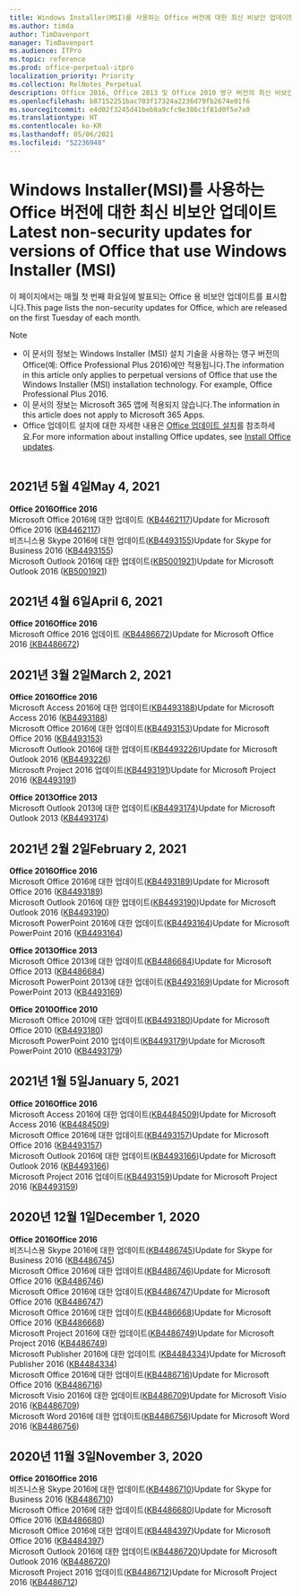 ```yaml
---
title: Windows Installer(MSI)를 사용하는 Office 버전에 대한 최신 비보안 업데이트
ms.author: timda
author: TimDavenport
manager: TimDavenport
ms.audience: ITPro
ms.topic: reference
ms.prod: office-perpetual-itpro
localization_priority: Priority
ms.collection: RelNotes_Perpetual
description: Office 2016, Office 2013 및 Office 2010 영구 버전의 최신 비보안 업데이트 정보에 대한 링크를 IT 전문가에게 제공합니다.
ms.openlocfilehash: b87152251bac703f17324a2236d79fb2674e01f6
ms.sourcegitcommit: e4d02f3245d41beb8a9cfc9e386c1f81d0f5e7a0
ms.translationtype: HT
ms.contentlocale: ko-KR
ms.lasthandoff: 05/06/2021
ms.locfileid: "52236948"
---
```

# <a name="latest-non-security-updates-for-versions-of-office-that-use-windows-installer-msi"></a><span data-ttu-id="5a011-103">Windows Installer(MSI)를 사용하는 Office 버전에 대한 최신 비보안 업데이트</span><span class="sxs-lookup"><span data-stu-id="5a011-103">Latest non-security updates for versions of Office that use Windows Installer (MSI)</span></span>

<span data-ttu-id="5a011-104">이 페이지에서는 매월 첫 번째 화요일에 발표되는 Office 용 비보안 업데이트를 표시합니다.</span><span class="sxs-lookup"><span data-stu-id="5a011-104">This page lists the non-security updates for Office, which are released on the first Tuesday of each month.</span></span>

> [!NOTE]
> - <span data-ttu-id="5a011-p101">이 문서의 정보는 Windows Installer (MSI) 설치 기술을 사용하는 영구 버전의 Office(예: Office Professional Plus 2016)에만 적용됩니다.</span><span class="sxs-lookup"><span data-stu-id="5a011-p101">The information in this article only applies to perpetual versions of Office that use the Windows Installer (MSI) installation technology. For example, Office Professional Plus 2016.</span></span>
> - <span data-ttu-id="5a011-107">이 문서의 정보는 Microsoft 365 앱에 적용되지 않습니다.</span><span class="sxs-lookup"><span data-stu-id="5a011-107">The information in this article does not apply to Microsoft 365 Apps.</span></span>
> - <span data-ttu-id="5a011-108">Office 업데이트 설치에 대한 자세한 내용은 [Office 업데이트 설치](https://support.office.com/article/2ab296f3-7f03-43a2-8e50-46de917611c5)를 참조하세요.</span><span class="sxs-lookup"><span data-stu-id="5a011-108">For more information about installing Office updates, see [Install Office updates](https://support.office.com/article/2ab296f3-7f03-43a2-8e50-46de917611c5).</span></span>
<br/><br/>

## <a name="may-4-2021"></a><span data-ttu-id="5a011-109">2021년 5월 4일</span><span class="sxs-lookup"><span data-stu-id="5a011-109">May 4, 2021</span></span>
<span data-ttu-id="5a011-110">**Office 2016**</span><span class="sxs-lookup"><span data-stu-id="5a011-110">**Office 2016**</span></span><br/>
<span data-ttu-id="5a011-111">Microsoft Office 2016에 대한 업데이트 ([KB4462117](https://support.microsoft.com/help/4462117))</span><span class="sxs-lookup"><span data-stu-id="5a011-111">Update for Microsoft Office 2016 ([KB4462117](https://support.microsoft.com/help/4462117))</span></span> </br> <span data-ttu-id="5a011-112">비즈니스용 Skype 2016에 대한 업데이트([KB4493155](https://support.microsoft.com/help/4493155))</span><span class="sxs-lookup"><span data-stu-id="5a011-112">Update for Skype for Business 2016 ([KB4493155](https://support.microsoft.com/help/4493155))</span></span> </br> <span data-ttu-id="5a011-113">Microsoft Outlook 2016에 대한 업데이트([KB5001921](https://support.microsoft.com/help/5001921))</span><span class="sxs-lookup"><span data-stu-id="5a011-113">Update for Microsoft Outlook 2016 ([KB5001921](https://support.microsoft.com/help/5001921))</span></span> </br> 

## <a name="april-6-2021"></a><span data-ttu-id="5a011-114">2021년 4월 6일</span><span class="sxs-lookup"><span data-stu-id="5a011-114">April 6, 2021</span></span>
<span data-ttu-id="5a011-115">**Office 2016**</span><span class="sxs-lookup"><span data-stu-id="5a011-115">**Office 2016**</span></span><br/>
<span data-ttu-id="5a011-116">Microsoft Office 2016 업데이트 [(KB4486672](https://support.microsoft.com/help/4486672))</span><span class="sxs-lookup"><span data-stu-id="5a011-116">Update for Microsoft Office 2016 [(KB4486672](https://support.microsoft.com/help/4486672))</span></span> </br> 

## <a name="march-2-2021"></a><span data-ttu-id="5a011-117">2021년 3월 2일</span><span class="sxs-lookup"><span data-stu-id="5a011-117">March 2, 2021</span></span>
<span data-ttu-id="5a011-118">**Office 2016**</span><span class="sxs-lookup"><span data-stu-id="5a011-118">**Office 2016**</span></span><br/>
<span data-ttu-id="5a011-119">Microsoft Access 2016에 대한 업데이트([KB4493188](https://support.microsoft.com/help/4493188))</span><span class="sxs-lookup"><span data-stu-id="5a011-119">Update for Microsoft Access 2016 ([KB4493188](https://support.microsoft.com/help/4493188))</span></span> </br> <span data-ttu-id="5a011-120">Microsoft Office 2016에 대한 업데이트([KB4493153](https://support.microsoft.com/help/4493153))</span><span class="sxs-lookup"><span data-stu-id="5a011-120">Update for Microsoft Office 2016 ([KB4493153](https://support.microsoft.com/help/4493153))</span></span> </br> <span data-ttu-id="5a011-121">Microsoft Outlook 2016에 대한 업데이트([KB4493226](https://support.microsoft.com/help/4493226))</span><span class="sxs-lookup"><span data-stu-id="5a011-121">Update for Microsoft Outlook 2016 ([KB4493226](https://support.microsoft.com/help/4493226))</span></span> </br> <span data-ttu-id="5a011-122">Microsoft Project 2016 업데이트([KB4493191](https://support.microsoft.com/help/4493191))</span><span class="sxs-lookup"><span data-stu-id="5a011-122">Update for Microsoft Project 2016 ([KB4493191](https://support.microsoft.com/help/4493191))</span></span> </br> 


<span data-ttu-id="5a011-123">**Office 2013**</span><span class="sxs-lookup"><span data-stu-id="5a011-123">**Office 2013**</span></span><br/>
<span data-ttu-id="5a011-124">Microsoft Outlook 2013에 대한 업데이트([KB4493174](https://support.microsoft.com/help/4493174))</span><span class="sxs-lookup"><span data-stu-id="5a011-124">Update for Microsoft Outlook 2013 ([KB4493174](https://support.microsoft.com/help/4493174))</span></span> </br> 


## <a name="february-2-2021"></a><span data-ttu-id="5a011-125">2021년 2월 2일</span><span class="sxs-lookup"><span data-stu-id="5a011-125">February 2, 2021</span></span>
<span data-ttu-id="5a011-126">**Office 2016**</span><span class="sxs-lookup"><span data-stu-id="5a011-126">**Office 2016**</span></span><br/>
<span data-ttu-id="5a011-127">Microsoft Office 2016에 대한 업데이트([KB4493189](https://support.microsoft.com/help/4493189))</span><span class="sxs-lookup"><span data-stu-id="5a011-127">Update for Microsoft Office 2016 ([KB4493189](https://support.microsoft.com/help/4493189))</span></span> </br> <span data-ttu-id="5a011-128">Microsoft Outlook 2016에 대한 업데이트([KB4493190](https://support.microsoft.com/help/4493190))</span><span class="sxs-lookup"><span data-stu-id="5a011-128">Update for Microsoft Outlook 2016 ([KB4493190](https://support.microsoft.com/help/4493190))</span></span> </br> <span data-ttu-id="5a011-129">Microsoft PowerPoint 2016에 대한 업데이트([KB4493164](https://support.microsoft.com/help/4493164))</span><span class="sxs-lookup"><span data-stu-id="5a011-129">Update for Microsoft PowerPoint 2016 ([KB4493164](https://support.microsoft.com/help/4493164))</span></span> </br> 

<span data-ttu-id="5a011-130">**Office 2013**</span><span class="sxs-lookup"><span data-stu-id="5a011-130">**Office 2013**</span></span><br/>
<span data-ttu-id="5a011-131">Microsoft Office 2013에 대한 업데이트([KB4486684](https://support.microsoft.com/help/4486684))</span><span class="sxs-lookup"><span data-stu-id="5a011-131">Update for Microsoft Office 2013 ([KB4486684](https://support.microsoft.com/help/4486684))</span></span> </br>
<span data-ttu-id="5a011-132">Microsoft PowerPoint 2013에 대한 업데이트([KB4493169](https://support.microsoft.com/help/4493169))</span><span class="sxs-lookup"><span data-stu-id="5a011-132">Update for Microsoft PowerPoint 2013 ([KB4493169](https://support.microsoft.com/help/4493169))</span></span> </br>

<span data-ttu-id="5a011-133">**Office 2010**</span><span class="sxs-lookup"><span data-stu-id="5a011-133">**Office 2010**</span></span><br/>
<span data-ttu-id="5a011-134">Microsoft Office 2010에 대한 업데이트([KB4493180](https://support.microsoft.com/help/4493180))</span><span class="sxs-lookup"><span data-stu-id="5a011-134">Update for Microsoft Office 2010 ([KB4493180](https://support.microsoft.com/help/4493180))</span></span> </br>
<span data-ttu-id="5a011-135">Microsoft PowerPoint 2010 업데이트([KB4493179](https://support.microsoft.com/help/4493179))</span><span class="sxs-lookup"><span data-stu-id="5a011-135">Update for Microsoft PowerPoint 2010 ([KB4493179](https://support.microsoft.com/help/4493179))</span></span></br>


## <a name="january-5-2021"></a><span data-ttu-id="5a011-136">2021년 1월 5일</span><span class="sxs-lookup"><span data-stu-id="5a011-136">January 5, 2021</span></span>
<span data-ttu-id="5a011-137">**Office 2016**</span><span class="sxs-lookup"><span data-stu-id="5a011-137">**Office 2016**</span></span></br>
<span data-ttu-id="5a011-138">Microsoft Access 2016에 대한 업데이트([KB4484509](https://support.microsoft.com/help/4484509))</span><span class="sxs-lookup"><span data-stu-id="5a011-138">Update for Microsoft Access 2016 ([KB4484509](https://support.microsoft.com/help/4484509))</span></span> </br>
<span data-ttu-id="5a011-139">Microsoft Office 2016에 대한 업데이트([KB4493157](https://support.microsoft.com/help/4493157))</span><span class="sxs-lookup"><span data-stu-id="5a011-139">Update for Microsoft Office 2016 ([KB4493157](https://support.microsoft.com/help/4493157))</span></span> </br>
<span data-ttu-id="5a011-140">Microsoft Outlook 2016에 대한 업데이트([KB4493166](https://support.microsoft.com/help/4493166))</span><span class="sxs-lookup"><span data-stu-id="5a011-140">Update for Microsoft Outlook 2016 ([KB4493166](https://support.microsoft.com/help/4493166))</span></span> </br>
<span data-ttu-id="5a011-141">Microsoft Project 2016 업데이트([KB4493159](https://support.microsoft.com/help/4493159))</span><span class="sxs-lookup"><span data-stu-id="5a011-141">Update for Microsoft Project 2016 ([KB4493159](https://support.microsoft.com/help/4493159))</span></span> </br>


## <a name="december-1-2020"></a><span data-ttu-id="5a011-142">2020년 12월 1일</span><span class="sxs-lookup"><span data-stu-id="5a011-142">December 1, 2020</span></span>
<span data-ttu-id="5a011-143">**Office 2016**</span><span class="sxs-lookup"><span data-stu-id="5a011-143">**Office 2016**</span></span><br/>
<span data-ttu-id="5a011-144">비즈니스용 Skype 2016에 대한 업데이트([KB4486745](https://support.microsoft.com/help/4486745))</span><span class="sxs-lookup"><span data-stu-id="5a011-144">Update for Skype for Business 2016 ([KB4486745](https://support.microsoft.com/help/4486745))</span></span> <br/>
<span data-ttu-id="5a011-145">Microsoft Office 2016에 대한 업데이트([KB4486746](https://support.microsoft.com/help/4486746))</span><span class="sxs-lookup"><span data-stu-id="5a011-145">Update for Microsoft Office 2016 ([KB4486746](https://support.microsoft.com/help/4486746))</span></span> <br/> <span data-ttu-id="5a011-146">Microsoft Office 2016에 대한 업데이트([KB4486747](https://support.microsoft.com/help/4486747))</span><span class="sxs-lookup"><span data-stu-id="5a011-146">Update for Microsoft Office 2016 ([KB4486747](https://support.microsoft.com/help/4486747))</span></span> <br/> <span data-ttu-id="5a011-147">Microsoft Office 2016에 대한 업데이트([KB4486668](https://support.microsoft.com/help/4486668))</span><span class="sxs-lookup"><span data-stu-id="5a011-147">Update for Microsoft Office 2016 ([KB4486668](https://support.microsoft.com/help/4486668))</span></span> <br/>
<span data-ttu-id="5a011-148">Microsoft Project 2016에 대한 업데이트([KB4486749](https://support.microsoft.com/help/4486749))</span><span class="sxs-lookup"><span data-stu-id="5a011-148">Update for Microsoft Project 2016 ([KB4486749](https://support.microsoft.com/help/4486749))</span></span> <br/> <span data-ttu-id="5a011-149">Microsoft Publisher 2016에 대한 업데이트 ([KB4484334](https://support.microsoft.com/help/4484334))</span><span class="sxs-lookup"><span data-stu-id="5a011-149">Update for Microsoft Publisher 2016 ([KB4484334](https://support.microsoft.com/help/4484334))</span></span> <br/> <span data-ttu-id="5a011-150">Microsoft Office 2016에 대한 업데이트([KB4486716](https://support.microsoft.com/help/4486716))</span><span class="sxs-lookup"><span data-stu-id="5a011-150">Update for Microsoft Office 2016 ([KB4486716](https://support.microsoft.com/help/4486716))</span></span> <br/> <span data-ttu-id="5a011-151">Microsoft Visio 2016에 대한 업데이트([KB4486709](https://support.microsoft.com/help/4486709))</span><span class="sxs-lookup"><span data-stu-id="5a011-151">Update for Microsoft Visio 2016 ([KB4486709](https://support.microsoft.com/help/4486709))</span></span> <br/>
<span data-ttu-id="5a011-152">Microsoft Word 2016에 대한 업데이트([KB4486756](https://support.microsoft.com/help/4486756))</span><span class="sxs-lookup"><span data-stu-id="5a011-152">Update for Microsoft Word 2016 ([KB4486756](https://support.microsoft.com/help/4486756))</span></span> <br/> 


## <a name="november-3-2020"></a><span data-ttu-id="5a011-153">2020년 11월 3일</span><span class="sxs-lookup"><span data-stu-id="5a011-153">November 3, 2020</span></span>
<span data-ttu-id="5a011-154">**Office 2016**</span><span class="sxs-lookup"><span data-stu-id="5a011-154">**Office 2016**</span></span><br/>
<span data-ttu-id="5a011-155">비즈니스용 Skype 2016에 대한 업데이트([KB4486710](https://support.microsoft.com/help/4486710))</span><span class="sxs-lookup"><span data-stu-id="5a011-155">Update for Skype for Business 2016 ([KB4486710](https://support.microsoft.com/help/4486710))</span></span> <br/>
<span data-ttu-id="5a011-156">Microsoft Office 2016에 대한 업데이트([KB4486680](https://support.microsoft.com/help/4486680))</span><span class="sxs-lookup"><span data-stu-id="5a011-156">Update for Microsoft Office 2016 ([KB4486680](https://support.microsoft.com/help/4486680))</span></span> <br/>
<span data-ttu-id="5a011-157">Microsoft Office 2016에 대한 업데이트([KB4484397](https://support.microsoft.com/help/4484397))</span><span class="sxs-lookup"><span data-stu-id="5a011-157">Update for Microsoft Office 2016 ([KB4484397](https://support.microsoft.com/help/4484397))</span></span> <br/>
<span data-ttu-id="5a011-158">Microsoft Outlook 2016에 대한 업데이트([KB4486720](https://support.microsoft.com/help/4486720))</span><span class="sxs-lookup"><span data-stu-id="5a011-158">Update for Microsoft Outlook 2016 ([KB4486720](https://support.microsoft.com/help/4486720))</span></span> <br/>
<span data-ttu-id="5a011-159">Microsoft Project 2016 업데이트([KB4486712](https://support.microsoft.com/help/4486712))</span><span class="sxs-lookup"><span data-stu-id="5a011-159">Update for Microsoft Project 2016 ([KB4486712](https://support.microsoft.com/help/4486712))</span></span> <br/>


</br>